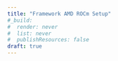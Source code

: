 ```yaml
---
title: "Framework AMD ROCm Setup"
#_build:
#  render: never
#  list: never
#  publishResources: false
draft: true
---
```

